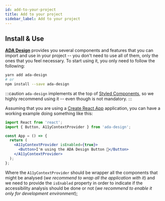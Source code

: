 ```yaml
---
id: add-to-your-project
title: Add to your project
sidebar_label: Add to your project
---
```


## Install & Use

[**ADA Design**](https://rafaelcamaram.github.io/ada-design-doc/) provides you several components and features that you can import and use in your project -- you don't need to use all of them, only the ones that you feel necessary. To start using it, you only need to follow the following:

```sh
yarn add ada-design
# or
npm install --save ada-design
```

:::caution
`ada-design` implements at the top of [Styled Components](https://styled-components.com/), so we highly recommend using it -- even though is not mandatory.
:::

Assuming that you are using a [Create React App](https://reactjs.org/docs/create-a-new-react-app.html) application, you can have a working example doing something like this:

```jsx
import React from 'react';
import { Button, A11yContextProvider } from 'ada-design';

const App = () => {
  return (
    <A11yContextProvider isEnabled={true}>
      <Button>I'm using the ADA Design Button 🌮</Button>
    </A11yContextProvider>
  );
};
```

Where the `A11yContextProvider` should be wrapper all the components that might be analysed (_we recommend to wrap all the application with it_) and we need to provide the `isEnabled` property in order to indicate if the accessibility analysis should be done or not (_we recommend to enable it only for development environment_);
